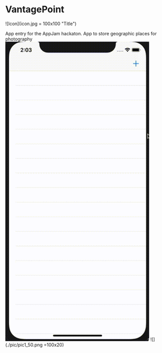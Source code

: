 # VantagePoint

![Icon](icon.jpg = 100x100 "Title")

App entry for the AppJam hackaton. App to store geographic places for photography
![](animated.gif)
![](./pic/pic1_50.png =100x20)
